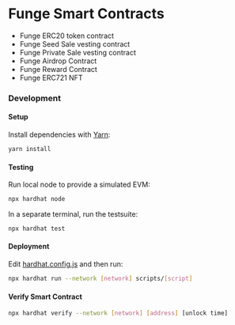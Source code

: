 # Funge Smart Contracts

- Funge ERC20 token contract
- Funge Seed Sale vesting contract
- Funge Private Sale vesting contract
- Funge Airdrop Contract
- Funge Reward Contract
- Funge ERC721 NFT


### Development

#### Setup

Install dependencies with [Yarn](https://yarnpkg.com/en/):

```bash
yarn install
```


#### Testing

Run local node to provide a simulated EVM:

```bash
npx hardhat node
```

In a separate terminal, run the testsuite:

```bash
npx hardhat test
```
#### Deployment

Edit [hardhat.config.js](hardhat.config.js) and then run:

```bash
npx hardhat run --network [network] scripts/[script]
```

#### Verify Smart Contract

```bash
npx hardhat verify --network [network] [address] [unlock time]
```
